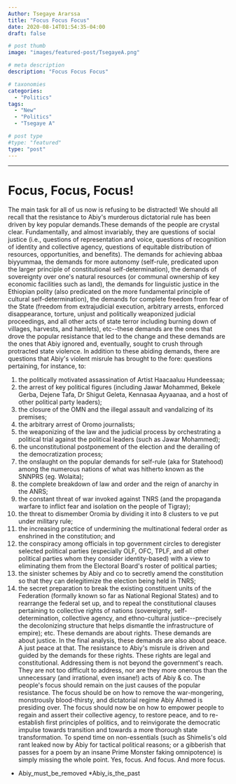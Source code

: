 ```yaml
---
Author: Tsegaye Ararssa
title: "Focus Focus Focus"
date: 2020-08-14T01:54:35-04:00
draft: false

# post thumb
image: "images/featured-post/TsegayeA.png"

# meta description
description: "Focus Focus Focus"

# taxonomies
categories: 
  - "Politics"
tags:
  - "New"
  - "Politics"
  - "Tsegaye A"

# post type
#type: "featured"
type: "post"
---
```



<hr>

Focus, Focus, Focus!
==================
The main task for all of us now is refusing to be distracted! 
We should all recall that the resistance to Abiy's murderous dictatorial rule has been driven by key popular demands.These demands of the people are crystal clear. 
Fundamentally, and almost invariably, they are questions of social justice (i.e., questions of representation and voice, questions of recognition of identity and collective agency, questions of equitable distribution of resources, opportunities, and benefits).
The demands for achieving abbaa biyyummaa, the demands for more autonomy (self-rule, predicated upon the larger principle of constitutional self-determination), the demands of sovereignty over one's natural resources (or communal ownership of key economic facilities such as land), the demands for linguistic justice in the Ethiopian polity (also predicated on the more fundamental principle of cultural self-determination), the demands for complete freedom from fear of the State (freedom from extrajudicial execution, arbitrary arrests, enforced disappearance, torture, unjust and politically weaponized judicial proceedings, and all other acts of state terror including burning down of villages, harvests, and hamlets), etc--these demands are the ones that drove the popular resistance that led to the change and these demands are the ones that Abiy ignored and, eventually, sought to crush through protracted state violence.
In addition to these abiding demands, there are questions that Abiy's violent misrule has brought to the fore: questions pertaining, for instance, to:
1. the politically motivated assassination of Artist Haacaaluu Hundeessaa;
2. the arrest of key political figures (including Jawar Mohammed, Bekele Gerba, Dejene Tafa, Dr Shigut Geleta, Kennasaa Ayyaanaa, and a host of other political party leaders);
3. the closure of the OMN and the illegal assault and vandalizing of its premises;
4. the arbitrary arrest of Oromo journalists;
5. the weaponizing of the law and the judicial process by orchestrating a political trial against the political leaders (such as Jawar Mohammed);
6. the unconstitutional postponement of the election and the derailing of the democratization process;
7. the onslaught on the popular demands for self-rule (aka for Statehood) among the numerous nations of what was hitherto known as the  SNNPRS (eg. Wolaita);
6. the complete breakdown of law and order and the reign of anarchy in the ANRS;
7. the constant threat of war invoked against TNRS (and the propaganda warfare to inflict fear and isolation on the people of Tigray);
8. the threat to dismember Oromia by dividing it into 8 clusters to ve put under military rule;
9. the increasing practice of undermining the multinational federal order as enshrined in the constitution; and
10. the conspiracy among officials in top government circles to deregister selected political parties (especially OLF, OFC, TPLF, and all other political parties whom they consider identity-based) with a view to eliminating them from the Electoral Board's roster of political parties;
11. the sinister schemes by Abiy and co to secretly amend the constitution so that they can delegitimize the election being held in TNRS;
12. the secret preparation to break the existing constituent units of the Federation (formally  known so far as National Regional States) and to rearrange the federal set up, and to repeal the constitutional clauses pertaining to collective rights of nations (sovereignty, self-determination, collective agency, and ethno-cultural justice--precisely the decolonizing structure that helps dismantle the infrastructure of empire); 
etc.
These demands are about rights. These demands are about  justice. In the final analysis, these demands are also about peace. A just peace at that. 
The resistance to Abiy's misrule is driven and guided by the demands for these rights. These rights are legal and constitutional. Addressing them is not beyond the government's reach. They are not too difficult to address, nor are they more onerous than the unnecessary (and irrational, even insane!) acts of Abiy & co.
The people's focus should remain on the just causes of the popular resistance.
The focus should be on how to remove the war-mongering, monstrously blood-thirsty, and dictatorial regime Abiy Ahmed is presiding over.
The focus should now be on how to empower people to regain and assert their collective agency, to restore peace, and to re-establish first principles of politics, and to reinvigorate the democratic impulse towards transition and towards a more thorough state transformation.
To spend time on non-essentials (such as Shimelis's old rant leaked now by Abiy for tactical political reasons; or a gibberish that passes for a poem by an insane Prime Monster faking omnipotence) is simply missing the whole point. 
Yes, focus. And focus. And more focus.
* Abiy_must_be_removed
*Abiy_is_the_past
